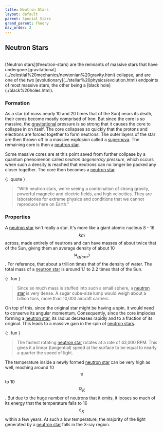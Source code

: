 ```yaml
---
title: Neutron Stars
layout: default
parent: Special Stars
grand_parent: Theory
nav_order: 2
---
```


## Neutron Stars

<br />
[Neutron stars](#neutron-stars) are the remnants of massive stars that have undergone [gravitational](../celestial%20mechanics/newtonian%20gravity.html) collapse, and are one of the two [evolutionary](../stellar%20physics/evolution.html) endpoints of most massive stars, the other being a [black hole](./black%20holes.html).

### Formation

As a star (of mass nearly 10 and 20 times that of the Sun) nears its death, their cores become mostly comprised of Iron. But since the core is so massive, the [gravitational](../celestial%20mechanics/newtonian%20gravity.html) pressure is so strong that it causes the core to collapse in on itself. The core collapses so quickly that the protons and electrons are forced together to form neutrons. The outer layers of the star are then thrown off in a massive explosion called a [supernova](../energetic%20sources/supernovae.html). The remaining core is then a [neutron star](#neutron-stars).

Some massive cores are at this point saved from further collpase by a quantum phenomenon called _neutron degeneracy pressure_, which occurs when such a density is reached that neutrons can no longer be packed any closer together. The core then becomes a [neutron star](#neutron-stars).

{: .quote }

> "With neutron stars, we're seeing a combination of strong gravity, powerful magnetic and electric fields, and high velocities. They are laboratories for extreme physics and conditions that we cannot reproduce here on Earth."

### Properties

A [neutron star](#neutron-stars) isn't really a star. It's more like a giant atomic nucleus 8 - 16 $$km$$ across, made entirely of neutrons and can have masses of about twice that of the Sun, giving them an average density of about 10$$^14 g/cm^3$$. For reference, that about a trillion times that of the density of water. The total mass of a [neutron star](#neutron-stars) is around 1.1 to 2.2 times that of the Sun.

{: .fun }

> Since so much mass is stuffed into such a small sphere, a [neutron star](#neutron-stars) is very dense. A sugar cube-size lump would weigh about a billion tons, more than 10,000 aircraft carriers.

On top of this, since the original star might be having a spin, it would need to conserve its angular momentum. Consequently, since the core implodes forming a [neutron star](#neutron-stars), its radius decreases rapidly and to a fraction of its original. This leads to a massive gain in the spin of [neutron stars](#neutron-stars).

{: .fun }

> The fastest rotating [neutron star](#neutron-stars) rotates at a rate of 43,000 RPM. This gives it a linear (tangential) speed at the surface to be equal to nearly a quarter the speed of light.

The temperature inside a newly formed [neutron star](#neutron-stars) can be very high as well, reaching around 10$$^{11}$$ to 10$$^{12} K$$. But due to the huge number of neutrons that it emits, it looses so much of its energy that the temperature falls to 10$$^6 K$$ within a few years. At such a low temperature, the majority of the light generated by a [neutron star](#neutron-stars) falls in the X-ray region.

<!--

Once formed, they no longer actively generate heat, and cool over time; however, they may still evolve further through collision or accretion. [Neutron stars](#neutron-stars) are partially supported against further [gravitational](../celestial%20mechanics/newtonian%20gravity.html) collapse by neutron degeneracy pressure.
 -->

